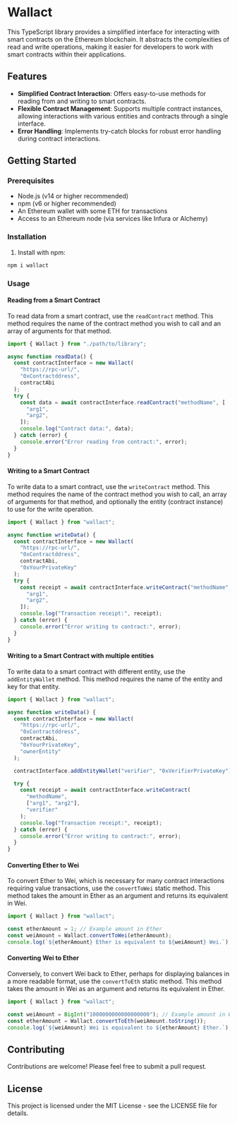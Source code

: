 # Wallact

This TypeScript library provides a simplified interface for interacting with smart contracts on the Ethereum blockchain. It abstracts the complexities of read and write operations, making it easier for developers to work with smart contracts within their applications.

## Features

- **Simplified Contract Interaction**: Offers easy-to-use methods for reading from and writing to smart contracts.
- **Flexible Contract Management**: Supports multiple contract instances, allowing interactions with various entities and contracts through a single interface.
- **Error Handling**: Implements try-catch blocks for robust error handling during contract interactions.

## Getting Started

### Prerequisites

- Node.js (v14 or higher recommended)
- npm (v6 or higher recommended)
- An Ethereum wallet with some ETH for transactions
- Access to an Ethereum node (via services like Infura or Alchemy)

### Installation

1. Install with npm:

```bash
npm i wallact
```

### Usage

#### Reading from a Smart Contract

To read data from a smart contract, use the `readContract` method. This method requires the name of the contract method you wish to call and an array of arguments for that method.

```typescript
import { Wallact } from "./path/to/library";

async function readData() {
  const contractInterface = new Wallact(
    "https://rpc-url/",
    "0xContractddress",
    contractAbi
  );
  try {
    const data = await contractInterface.readContract("methodName", [
      "arg1",
      "arg2",
    ]);
    console.log("Contract data:", data);
  } catch (error) {
    console.error("Error reading from contract:", error);
  }
}
```

#### Writing to a Smart Contract

To write data to a smart contract, use the `writeContract` method. This method requires the name of the contract method you wish to call, an array of arguments for that method, and optionally the entity (contract instance) to use for the write operation.

```typescript
import { Wallact } from "wallact";

async function writeData() {
  const contractInterface = new Wallact(
    "https://rpc-url/",
    "0xContractddress",
    contractAbi,
    "0xYourPrivateKey"
  );
  try {
    const receipt = await contractInterface.writeContract("methodName", [
      "arg1",
      "arg2",
    ]);
    console.log("Transaction receipt:", receipt);
  } catch (error) {
    console.error("Error writing to contract:", error);
  }
}
```

#### Writing to a Smart Contract with multiple entities

To write data to a smart contract with different entity, use the `addEntityWallet` method. This method requires the name of the entity and key for that entity.

```typescript
import { Wallact } from "wallact";

async function writeData() {
  const contractInterface = new Wallact(
    "https://rpc-url/",
    "0xContractddress",
    contractAbi,
    "0xYourPrivateKey",
    "ownerEntity"
  );

  contractInterface.addEntityWallet("verifier", "0xVerifierPrivateKey");

  try {
    const receipt = await contractInterface.writeContract(
      "methodName",
      ["arg1", "arg2"],
      "verifier"
    );
    console.log("Transaction receipt:", receipt);
  } catch (error) {
    console.error("Error writing to contract:", error);
  }
}
```

#### Converting Ether to Wei

To convert Ether to Wei, which is necessary for many contract interactions requiring value transactions, use the `convertToWei` static method. This method takes the amount in Ether as an argument and returns its equivalent in Wei.

```typescript
import { Wallact } from "wallact";

const etherAmount = 1; // Example amount in Ether
const weiAmount = Wallact.convertToWei(etherAmount);
console.log(`${etherAmount} Ether is equivalent to ${weiAmount} Wei.`);
```

#### Converting Wei to Ether

Conversely, to convert Wei back to Ether, perhaps for displaying balances in a more readable format, use the `convertToEth` static method. This method takes the amount in Wei as an argument and returns its equivalent in Ether.

```typescript
import { Wallact } from "wallact";

const weiAmount = BigInt("1000000000000000000"); // Example amount in Wei
const etherAmount = Wallact.convertToEth(weiAmount.toString());
console.log(`${weiAmount} Wei is equivalent to ${etherAmount} Ether.`);
```

## Contributing

Contributions are welcome! Please feel free to submit a pull request.

## License

This project is licensed under the MIT License - see the LICENSE file for details.
